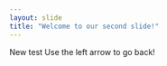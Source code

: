 ```yaml
---
layout: slide
title: "Welcome to our second slide!"
---
```

New test
Use the left arrow to go back!
